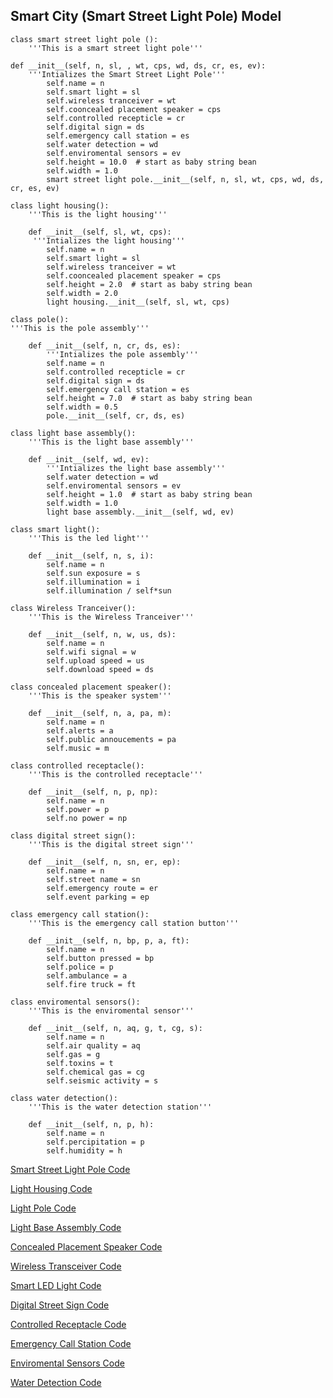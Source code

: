 ## Smart City (Smart Street Light Pole) Model

	class smart street light pole ():
    	'''This is a smart street light pole'''

	def __init__(self, n, sl, , wt, cps, wd, ds, cr, es, ev):
        '''Intializes the Smart Street Light Pole'''
            self.name = n
            self.smart light = sl
            self.wireless tranceiver = wt
            self.cooncealed placement speaker = cps
            self.controlled recepticle = cr
            self.digital sign = ds
            self.emergency call station = es
            self.water detection = wd
            self.enviromental sensors = ev
            self.height = 10.0  # start as baby string bean
            self.width = 1.0
            smart street light pole.__init__(self, n, sl, wt, cps, wd, ds, cr, es, ev)

	class light housing():
    	'''This is the light housing'''

		def __init__(self, sl, wt, cps):
       	 '''Intializes the light housing'''
			self.name = n
            self.smart light = sl
            self.wireless tranceiver = wt
			self.cooncealed placement speaker = cps
			self.height = 2.0  # start as baby string bean
            self.width = 2.0
            light housing.__init__(self, sl, wt, cps)

	class pole():
    '''This is the pole assembly'''

		def __init__(self, n, cr, ds, es):
        	'''Intializes the pole assembly'''
			self.name = n
			self.controlled recepticle = cr
            self.digital sign = ds
            self.emergency call station = es
            self.height = 7.0  # start as baby string bean
            self.width = 0.5
			pole.__init__(self, cr, ds, es)

	class light base assembly():
    	'''This is the light base assembly'''

		def __init__(self, wd, ev):
        	'''Intializes the light base assembly'''
			self.water detection = wd
			self.enviromental sensors = ev
            self.height = 1.0  # start as baby string bean
            self.width = 1.0
            light base assembly.__init__(self, wd, ev)

	class smart light():
    	'''This is the led light'''

    	def __init__(self, n, s, i):
            self.name = n
            self.sun exposure = s
            self.illumination = i
            self.illumination / self*sun

	class Wireless Tranceiver():
    	'''This is the Wireless Tranceiver'''

    	def __init__(self, n, w, us, ds):
            self.name = n
            self.wifi signal = w
            self.upload speed = us
            self.download speed = ds

	class concealed placement speaker():
    	'''This is the speaker system'''

        def __init__(self, n, a, pa, m):
            self.name = n
            self.alerts = a
            self.public annoucements = pa
            self.music = m

	class controlled receptacle():
    	'''This is the controlled receptacle'''

        def __init__(self, n, p, np):
            self.name = n
            self.power = p
            self.no power = np

	class digital street sign():
    	'''This is the digital street sign'''

        def __init__(self, n, sn, er, ep):
            self.name = n
            self.street name = sn
            self.emergency route = er
            self.event parking = ep

	class emergency call station():
    	'''This is the emergency call station button'''

        def __init__(self, n, bp, p, a, ft):
            self.name = n
            self.button pressed = bp
            self.police = p
            self.ambulance = a
            self.fire truck = ft

	class enviromental sensors():
    	'''This is the enviromental sensor'''

        def __init__(self, n, aq, g, t, cg, s):
            self.name = n
            self.air quality = aq
            self.gas = g
            self.toxins = t
            self.chemical gas = cg
            self.seismic activity = s

	class water detection():
    	'''This is the water detection station'''

        def __init__(self, n, p, h):
            self.name = n
            self.percipitation = p
            self.humidity = h


[Smart Street Light Pole Code](https://github.com/IDS6145-18Spring/assignment-1-practice-designing-models-tyrone11416/blob/master/SSL_code/Smart_Street_Light_Pole.py)

[Light Housing Code](https://github.com/IDS6145-18Spring/assignment-1-practice-designing-models-tyrone11416/blob/master/SSL_code/Light_Housing.py)

[Light Pole Code](https://github.com/IDS6145-18Spring/assignment-1-practice-designing-models-tyrone11416/blob/master/SSL_code/Pole.py)

[Light Base Assembly Code](https://github.com/IDS6145-18Spring/assignment-1-practice-designing-models-tyrone11416/blob/master/SSL_code/Light_Base_Assembly.py)

[Concealed Placement Speaker Code](https://github.com/IDS6145-18Spring/assignment-1-practice-designing-models-tyrone11416/blob/master/SSL_code/Concealed_Placement_Speaker.py)

[Wireless Transceiver Code](https://github.com/IDS6145-18Spring/assignment-1-practice-designing-models-tyrone11416/blob/master/SSL_code/Wireless_Transceiver.py)

[Smart LED Light Code](https://github.com/IDS6145-18Spring/assignment-1-practice-designing-models-tyrone11416/blob/master/SSL_code/Smart_Light.py)

[Digital Street Sign Code](https://github.com/IDS6145-18Spring/assignment-1-practice-designing-models-tyrone11416/blob/master/SSL_code/Digital_Street_Sign.py)

[Controlled Receptacle Code](https://github.com/IDS6145-18Spring/assignment-1-practice-designing-models-tyrone11416/blob/master/SSL_code/Controlled_Recptacle.py)

[Emergency Call Station Code](https://github.com/IDS6145-18Spring/assignment-1-practice-designing-models-tyrone11416/blob/master/SSL_code/Emergency_Call_Station.py)

[Enviromental Sensors Code](https://github.com/IDS6145-18Spring/assignment-1-practice-designing-models-tyrone11416/blob/master/SSL_code/Enviromental_Sensors.py)

[Water Detection Code](https://github.com/IDS6145-18Spring/assignment-1-practice-designing-models-tyrone11416/blob/master/SSL_code/Water_Detection.py)



